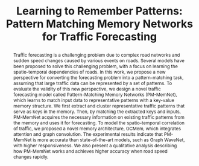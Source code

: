 ---
layout: publication
title: "Learning to Remember Patterns: Pattern Matching Memory Networks for Traffic Forecasting"
year: 2022
month: 4
hide_authors: true
authors:
  - Hyunwook Lee
  - Seungmin Jin
  - Hyeshin Chu
  - Hongkyu Lim
  - Sungahn Ko
venue: ICLR 2022
venue_full: "The International Conference on Learning Representations"
abstract: "Traffic forecasting is a challenging problem due to complex road networks and sudden speed changes caused by various events on roads. Several models have been proposed to solve this challenging problem, with a focus on learning the spatio-temporal dependencies of roads. In this work, we propose a new perspective for converting the forecasting problem into a pattern-matching task, assuming that large traffic data can be represented by a set of patterns. To evaluate the validity of this new perspective, we design a novel traffic forecasting model called Pattern-Matching Memory Networks (PM-MemNet), which learns to match input data to representative patterns with a key-value memory structure. We first extract and cluster representative traffic patterns that serve as keys in the memory. Then, by matching the extracted keys and inputs, PM-MemNet acquires the necessary information on existing traffic patterns from the memory and uses it for forecasting. To model the spatio-temporal correlation of traffic, we proposed a novel memory architecture, GCMem, which integrates attention and graph convolution. The experimental results indicate that PM-MemNet is more accurate than state-of-the-art models, such as Graph WaveNet, with higher responsiveness. We also present a qualitative analysis describing how PM-MemNet works and achieves higher accuracy when road speed changes rapidly."
category:
  - "AI / NLP"
  - "Design"
featured: true
---